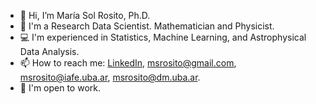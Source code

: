 - 👋 Hi, I’m María Sol Rosito, Ph.D.
- :telescope: I'm a Research Data Scientist. Mathematician and Physicist.
- :computer: I'm experienced in Statistics, Machine Learning, and Astrophysical Data Analysis.
- 📫 How to reach me: [LinkedIn](https://www.linkedin.com/in/mar%C3%ADa-sol-rosito-phd-3686104a/), msrosito@gmail.com, msrosito@iafe.uba.ar, msrosito@dm.uba.ar.
- :muscle: I'm open to work.



<!-- - 👋 Hi, I’m @msrosito
- 👀 I’m interested in ...
- 🌱 I’m currently learning ...
- 💞️ I’m looking to collaborate on ...
- 📫 How to reach me ...
 -->
<!---
msrosito/msrosito is a ✨ special ✨ repository because its `README.md` (this file) appears on your GitHub profile.
You can click the Preview link to take a look at your changes.
--->
